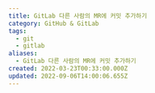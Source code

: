 ```yaml
---
title: GitLab 다른 사람의 MR에 커밋 추가하기
category: GitHub & GitLab
tags:
  - git
  - gitlab
aliases:
  - GitLab 다른 사람의 MR에 커밋 추가하기
created: 2022-03-23T00:33:00.000Z
updated: 2022-09-06T14:00:06.655Z
---
```


<Metadata />
